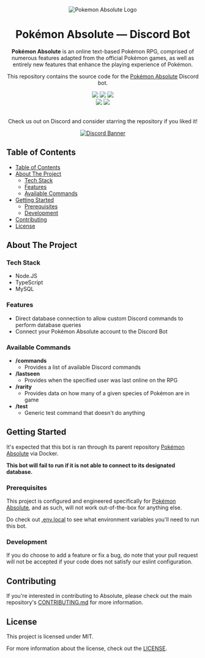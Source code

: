 <div align="center">
  <img src="https://github.com/Toxocious/Absolute/raw/master/app/images/Assets/banner.png" title="Pokemon Absolute Logo" alt="Pokemon Absolute Logo" />
  <h1 align="center">Pok&eacute;mon Absolute &mdash; Discord Bot</h1>

  **Pok&eacute;mon Absolute** is an online text-based Pok&eacute;mon RPG, comprised of numerous features adapted from the official Pok&eacute;mon games, as well as entirely new features that enhance the playing experience of Pok&eacute;mon.

  This repository contains the source code for the [Pok&eacute;mon Absolute](https://github.com/Toxocious/Absolute) Discord bot.

  <img src="https://img.shields.io/github/issues/Toxocious/Absolute-Discord-Bot?style=for-the-badge&logo=appveyor" />
  <img src="https://img.shields.io/github/forks/Toxocious/Absolute-Discord-Bot?style=for-the-badge&logo=appveyor" />
  <img src="https://img.shields.io/github/stars/Toxocious/Absolute-Discord-Bot?style=for-the-badge&logo=appveyor" />
  <br />
  <img src="https://img.shields.io/github/license/Toxocious/Absolute-Discord-Bot?style=for-the-badge&logo=appveyor" />
  <a href="https://visitorbadge.io/status?path=https%3A%2F%2Fgithub.com%2FToxocious%Absolute-Discord-Bot">
    <img src="https://api.visitorbadge.io/api/visitors?path=https%3A%2F%2Fgithub.com%2FToxocious%Absolute-Discord-Bot&countColor=%2337d67a" />
  </a>
  <br /><br />

  Check us out on Discord and consider starring the repository if you liked it!

  <a href="https://discord.gg/Km6btPhs" target="_blank">
    <img src="https://discord.com/api/guilds/1002005327555862620/widget.png?style=banner2" alt="Discord Banner" />
  </a>
</div>



## Table of Contents
- [Table of Contents](#table-of-contents)
- [About The Project](#about-the-project)
  - [Tech Stack](#tech-stack)
  - [Features](#features)
  - [Available Commands](#available-commands)
- [Getting Started](#getting-started)
  - [Prerequisites](#prerequisites)
  - [Development](#development)
- [Contributing](#contributing)
- [License](#license)



## About The Project
### Tech Stack
- Node.JS
- TypeScript
- MySQL

### Features
- Direct database connection to allow custom Discord commands to perform database queries
- Connect your Pok&eacute;mon Absolute account to the Discord Bot

### Available Commands
- **/commands**
  - Provides a list of available Discord commands
- **/lastseen <user>**
  - Provides when the specified user was last online on the RPG
- **/rarity <species> <forme OPTIONAL>**
  - Provides data on how many of a given species of Pok&eacute;mon are in game
- **/test**
  - Generic test command that doesn't do anything



## Getting Started
It's expected that this bot is ran through its parent repository [Pok&eacute;mon Absolute](https://github.com/Toxocious/Absolute) via Docker.

**This bot will fail to run if it is not able to connect to its designated database.**

### Prerequisites
This project is configured and engineered specifically for [Pok&eacute;mon Absolute](https://github.com/Toxocious/Absolute), and as such, will not work out-of-the-box for anything else.

Do check out [.env.local](.env.local) to see what environment variables you'll need to run this bot.

### Development
If you do choose to add a feature or fix a bug, do note that your pull request will not be accepted if your code does not satisfy our eslint configuration.



## Contributing
If you're interested in contributing to Absolute, please check out the main repository's [CONTRIBUTING.md]([docs/CONTRIBUTING.md](https://github.com/Toxocious/Absolute/blob/master/docs/CONTRIBUTING.md)) for more information.



## License
This project is licensed under MIT.

For more information about the license, check out the [LICENSE](LICENSE).
